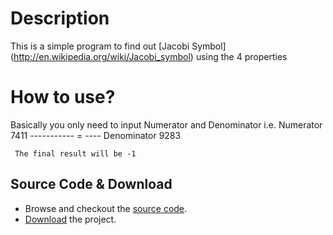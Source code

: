 # Description
This is a simple program to find out [Jacobi Symbol] (http://en.wikipedia.org/wiki/Jacobi_symbol) using the 4 properties

# How to use?
Basically you only need to input Numerator and Denominator
i.e.  Numerator    7411
     ----------- = ----
     Denominator   9283

     The final result will be -1

## Source Code & Download
* Browse and checkout the [source code]().
* [Download]() the project.
